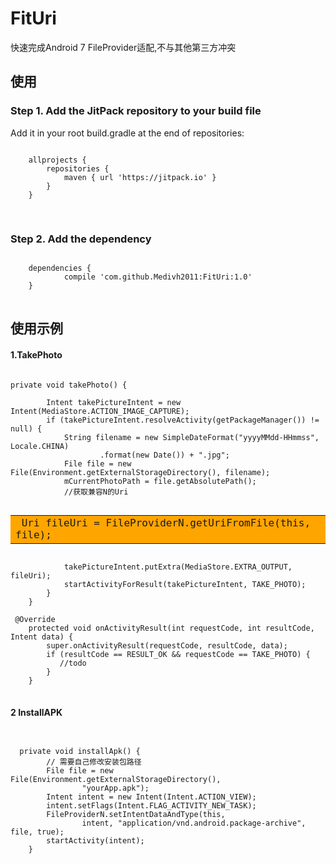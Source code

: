 # FitUri
快速完成Android 7 FileProvider适配,不与其他第三方冲突
## 使用
### Step 1. Add the JitPack repository to your build file
Add it in your root build.gradle at the end of repositories:
<pre>
<code>
	allprojects {
		repositories {
			maven { url 'https://jitpack.io' }
		}
	}
  </code>
  </pre>
### Step 2. Add the dependency
<pre>
<code>
	dependencies {
	        compile 'com.github.Medivh2011:FitUri:1.0'
	}
</code>
</pre>

## 使用示例
#### 1.TakePhoto
<pre>
<code>
private void takePhoto() {

        Intent takePictureIntent = new Intent(MediaStore.ACTION_IMAGE_CAPTURE);
        if (takePictureIntent.resolveActivity(getPackageManager()) != null) {
            String filename = new SimpleDateFormat("yyyyMMdd-HHmmss", Locale.CHINA)
                    .format(new Date()) + ".jpg";
            File file = new File(Environment.getExternalStorageDirectory(), filename);
            mCurrentPhotoPath = file.getAbsolutePath();
            //获取兼容N的Uri
	    <table><tr><td bgcolor=orange> Uri fileUri = FileProviderN.getUriFromFile(this, file); </td></tr></table>
            takePictureIntent.putExtra(MediaStore.EXTRA_OUTPUT, fileUri);
            startActivityForResult(takePictureIntent, TAKE_PHOTO);
        }
    }

 @Override
    protected void onActivityResult(int requestCode, int resultCode, Intent data) {
        super.onActivityResult(requestCode, resultCode, data);
        if (resultCode == RESULT_OK && requestCode == TAKE_PHOTO) {
           //todo 
        }
    }
</code>
</pre>
#### 2 InstallAPK
<pre>
<code>

  private void installApk() {
        // 需要自己修改安装包路径
        File file = new File(Environment.getExternalStorageDirectory(),
                "yourApp.apk");
        Intent intent = new Intent(Intent.ACTION_VIEW);
        intent.setFlags(Intent.FLAG_ACTIVITY_NEW_TASK);
        FileProviderN.setIntentDataAndType(this,
                intent, "application/vnd.android.package-archive", file, true);
        startActivity(intent);
    }
</code>
</pre>







